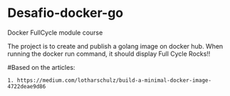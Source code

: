 # Desafio-docker-go

Docker FullCycle module course

The project is to create and publish a golang image on docker hub.
When running the docker run command, it should display Full Cycle Rocks!!

#Based on the articles:

    1. https://medium.com/lotharschulz/build-a-minimal-docker-image-4722deae9d86